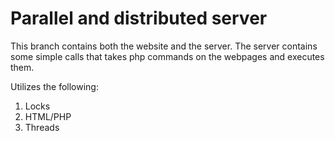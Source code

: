 # Parallel and distributed server
This branch contains both the website and the server. The server contains some simple calls that takes php commands on the webpages and executes them.

Utilizes the following:
1. Locks
2. HTML/PHP
3. Threads
